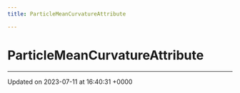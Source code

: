 ```yaml
---
title: ParticleMeanCurvatureAttribute

---
```


# ParticleMeanCurvatureAttribute





-------------------------------

Updated on 2023-07-11 at 16:40:31 +0000